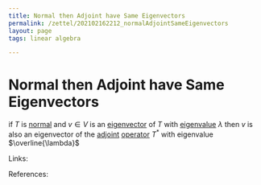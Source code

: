 ```yaml
---
title: Normal then Adjoint have Same Eigenvectors
permalink: /zettel/202102162212_normalAdjointSameEigenvectors
layout: page
tags: linear algebra

---
```

# Normal then Adjoint have Same Eigenvectors

if $T$ is [normal](202102162200_normalOperatorDefinition) and $v \in V$ is an [eigenvector](202102120943_eigenvectorDefinition) of $T$ with
[eigenvalue](202102120912_eigenvalueDefinition) $\lambda$ then $v$ is also an eigenvector of the 
[adjoint](202102161843_adjointDefinition) [operator](202102082104_operatorDefinition) $T^*$ with 
eigenvalue $\overline{\lambda}$


Links: 

References: 


